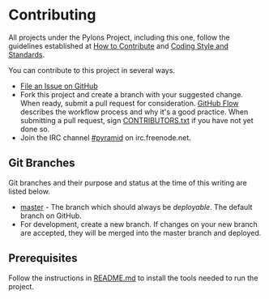 # Contributing

All projects under the Pylons Project, including this one, follow the guidelines established at [How to Contribute](https://pylonsproject.org/community/how-to-contribute) and [Coding Style and Standards](http://docs.pylonsproject.org/en/latest/community/codestyle.html).

You can contribute to this project in several ways.

- [File an Issue on GitHub](https://github.com/Pylons/pyramid-cookiecutter-starter/issues)
- Fork this project and create a branch with your suggested change. When ready, submit a pull request for consideration. [GitHub Flow](https://guides.github.com/introduction/flow/index.html) describes the workflow process and why it's a good practice. When submitting a pull request, sign [CONTRIBUTORS.txt](https://github.com/Pylons/pyramid-cookiecutter-starter/blob/master/CONTRIBUTORS.txt) if you have not yet done so.
- Join the IRC channel [#pyramid](https://webchat.freenode.net/?channels=pyramid) on irc.freenode.net.

## Git Branches

Git branches and their purpose and status at the time of this writing are listed below.

- [master](https://github.com/Pylons/trypyramid.com/) - The branch which should always be *deployable*. The default branch on GitHub.
- For development, create a new branch. If changes on your new branch are accepted, they will be merged into the master branch and deployed.

## Prerequisites

Follow the instructions in [README.md](https://github.com/Pylons/pyramid-cookiecutter-starter) to install the tools needed to run the project.
